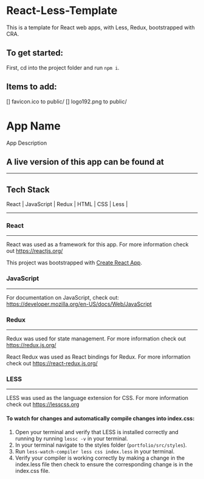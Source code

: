 # React-Less-Template

This is a template for React web apps, with Less, Redux, bootstrapped with CRA.

## To get started:

First, cd into the project folder and run `npm i`.

## Items to add:

[] favicon.ico to public/
[] logo192.png to public/

# App Name

App Description

## A live version of this app can be found at <insert url here>

---

## Tech Stack

React | JavaScript | Redux | HTML | CSS | Less | <Any other tech goes here>

---

### React

---

React was used as a framework for this app. For more information check out https://reactjs.org/

This project was bootstrapped with [Create React App](https://github.com/facebook/create-react-app).

### JavaScript

---

For documentation on JavaScript, check out: https://developer.mozilla.org/en-US/docs/Web/JavaScript

### Redux

---

Redux was used for state management. For more information check out https://redux.js.org/

React Redux was used as React bindings for Redux. For more information check out https://react-redux.js.org/

### LESS

---

LESS was used as the language extension for CSS. For more information check out https://lesscss.org

#### To watch for changes and automatically compile changes into index.css:

1. Open your terminal and verify that LESS is installed correctly and running by running `lessc -v` in your terminal.
2. In your terminal navigate to the styles folder (`portfolio/src/styles`).
3. Run `less-watch-compiler less css index.less` in your terminal.
4. Verify your compiler is working correctly by making a change in the index.less file then check to ensure the corresponding change is in the index.css file.
